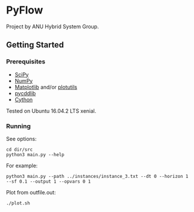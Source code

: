 # PyFlow

Project by ANU Hybrid System Group.

## Getting Started

### Prerequisites

- [SciPy](https://www.scipy.org/)
- [NumPy](http://www.numpy.org/)
- [Matplotlib](https://matplotlib.org/) and/or [plotutils](https://www.gnu.org/software/plotutils/)
- [pycddlib](http://pycddlib.readthedocs.io/en/latest/)
- [Cython](http://cython.readthedocs.io/en/latest/src/quickstart/install.html)


Tested on Ubuntu 16.04.2 LTS xenial.

### Running

See options:
```
cd dir/src
python3 main.py --help
```

For example:
```
python3 main.py --path ../instances/instance_3.txt --dt 0 --horizon 1 --sf 0.1 --output 1 --opvars 0 1

```

Plot from outfile.out:
```
./plot.sh
```
